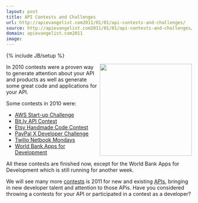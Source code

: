 ```yaml
---
layout: post
title: API Contests and Challenges
url: http://apievangelist.com2011/01/01/api-contests-and-challenges/
source: http://apievangelist.com2011/01/01/api-contests-and-challenges/
domain: apievangelist.com2011
image: 
---
```

{% include JB/setup %}
<img src="http://kinlane-productions.s3.amazonaws.com/api-evangelist/World-Bank-Apps-for-Development.jpg" alt="" width="250" align="right" />In 2010 contests were a proven way to generate attention about your API and products as well as generate some great code and applications for your API.<p></p>
Some contests in 2010 were:
<ul class="mainlist">
	<li><a href="http://aws.amazon.com/startupchallenge" target="_blank">AWS Start-up Challenge</a></li>
	<li><a href="http://blog.bit.ly/post/1307062006/its-a-bit-ly-api-contest">Bit.ly API Contest</a></li>
	<li><a href=" http://www.programmableweb.com/contests">Etsy Handmade Code Contest</a></li>
	<li><a href="https://www.x.com/community/ppx/devchallenge">PayPal X Developer Challenge</a></li>
	<li><a href="http://contests.twilio.com/" target="_blank">Twilio Netbook Mondays</a></li>
	<li><a href="http://appsfordevelopment.challengepost.com/" target="_blank">World Bank Apps for Development</a></li>
</ul>
All these contests are finished now, except for the World Bank Apps for Development which is still running for another week.<p></p>
We will see many more <a href="http://www.apievangelist.com/ecosystem-building-blocks-detail.php?Building_Block_ID=201">contests</a> is 2011 for new and existing <a href="http://www.apievangelist.com/">APIs</a>, bringing in new developer talent and attention to those APis.   Have you considered throwing a contests for your API or participated in a contest as a developer?
